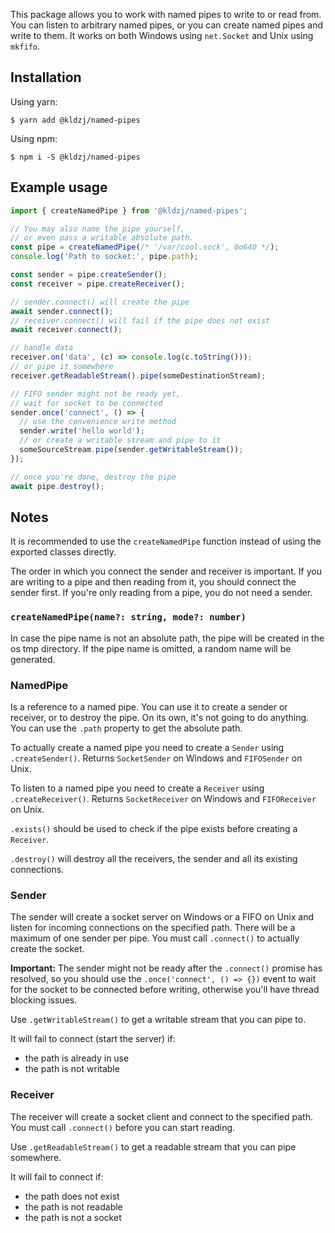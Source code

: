 This package allows you to work with named pipes to write to or read from. You can listen to arbitrary named pipes, or you can create named pipes and write to them. It works on both Windows using `net.Socket` and Unix using `mkfifo`.

## Installation

Using yarn:
```sh-session
$ yarn add @kldzj/named-pipes
```

Using npm:
```sh-session
$ npm i -S @kldzj/named-pipes
```

## Example usage

```typescript
import { createNamedPipe } from '@kldzj/named-pipes';

// You may also name the pipe yourself,
// or even pass a writable absolute path.
const pipe = createNamedPipe(/* '/var/cool.sock', 0o640 */);
console.log('Path to socket:', pipe.path);

const sender = pipe.createSender();
const receiver = pipe.createReceiver();

// sender.connect() will create the pipe
await sender.connect();
// receiver.connect() will fail if the pipe does not exist
await receiver.connect();

// handle data
receiver.on('data', (c) => console.log(c.toString()));
// or pipe it somewhere
receiver.getReadableStream().pipe(someDestinationStream);

// FIFO sender might not be ready yet,
// wait for socket to be connected
sender.once('connect', () => {
  // use the convenience write method
  sender.write('hello world');
  // or create a writable stream and pipe to it
  someSourceStream.pipe(sender.getWritableStream());
});

// once you're done, destroy the pipe
await pipe.destroy();
```

## Notes

It is recommended to use the `createNamedPipe` function instead of using the exported classes directly.

The order in which you connect the sender and receiver is important. If you are writing to a pipe and then reading from it, you should connect the sender first. If you're only reading from a pipe, you do not need a sender.

### `createNamedPipe(name?: string, mode?: number)`

In case the pipe name is not an absolute path, the pipe will be created in the os tmp directory. If the pipe name is omitted, a random name will be generated.

### NamedPipe

Is a reference to a named pipe. You can use it to create a sender or receiver, or to destroy the pipe. On its own, it's not going to do anything. You can use the `.path` property to get the absolute path.

To actually create a named pipe you need to create a `Sender` using `.createSender()`. Returns `SocketSender` on Windows and `FIFOSender` on Unix.

To listen to a named pipe you need to create a `Receiver` using `.createReceiver()`. Returns `SocketReceiver` on Windows and `FIFOReceiver` on Unix.

`.exists()` should be used to check if the pipe exists before creating a `Receiver`.

`.destroy()` will destroy all the receivers, the sender and all its existing connections.

### Sender

The sender will create a socket server on Windows or a FIFO on Unix and listen for incoming connections on the specified path. There will be a maximum of one sender per pipe. You must call `.connect()` to actually create the socket.

**Important:** The sender might not be ready after the `.connect()` promise has resolved, so you should use the `.once('connect', () => {})` event to wait for the socket to be connected before writing, otherwise you'll have thread blocking issues.

Use `.getWritableStream()` to get a writable stream that you can pipe to.

It will fail to connect (start the server) if:
- the path is already in use
- the path is not writable

### Receiver

The receiver will create a socket client and connect to the specified path. You must call `.connect()` before you can start reading.

Use `.getReadableStream()` to get a readable stream that you can pipe somewhere.

It will fail to connect if:
- the path does not exist
- the path is not readable
- the path is not a socket